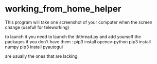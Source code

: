 # working_from_home_helper
This program will take one screenshot of your computer when the screen change (usefull for teleworking) 

to launch it you need to launch the tkthread.py and add yourself the packages if you don't have them :
pip3 install opencv-python
pip3 install numpy
pip3 install pyautogui

are usually the ones that are lacking.
